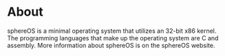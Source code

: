 # About
sphereOS is a minimal operating system that utilizes an 32-bit x86 kernel. The programming languages that make up the operating system are C and assembly. More information about sphereOS is on the sphereOS website.
